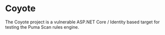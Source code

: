 ﻿# Coyote

The Coyote project is a vulnerable ASP.NET Core / Identity based target for testing the Puma Scan rules engine.